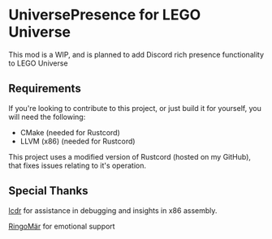 # UniversePresence for LEGO Universe

This mod is a WIP, and is planned to add Discord rich presence functionality to LEGO Universe

## Requirements

If you're looking to contribute to this project, or just build it for yourself, you will need the following:

- CMake (needed for Rustcord)
- LLVM (x86) (needed for Rustcord)

This project uses a modified version of Rustcord (hosted on my GitHub), that fixes issues relating to it's operation.

## Special Thanks

[lcdr](https://github.com/lcdr) for assistance in debugging and insights in x86 assembly.

[RingoMär](https://rinfolio.vercel.app/) for emotional support
